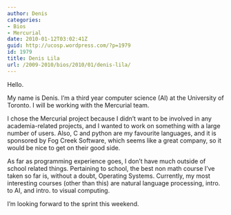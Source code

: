 ```yaml
---
author: Denis
categories:
- Bios
- Mercurial
date: 2010-01-12T03:02:41Z
guid: http://ucosp.wordpress.com/?p=1979
id: 1979
title: Denis Lila
url: /2009-2010/bios/2010/01/denis-lila/
---
```


Hello.

My name is Denis. I&#8217;m a third year computer science (AI) at the University of Toronto. I will be working with the Mercurial team.

I chose the Mercurial project because I didn&#8217;t want to be involved in any academia-related projects, and I wanted to work on something with a large number of users. Also, C and python are my favourite languages, and it is sponsored by Fog Creek Software, which seems like a great company, so it would be nice to get on their good side.

As far as programming experience goes, I don&#8217;t have much outside of school related things. Pertaining to school, the best non math course I&#8217;ve taken so far is, without a doubt, Operating Systems. Currently, my most interesting courses (other than this) are natural language processing, intro. to AI, and intro. to visual computing.

I&#8217;m looking forward to the sprint this weekend.